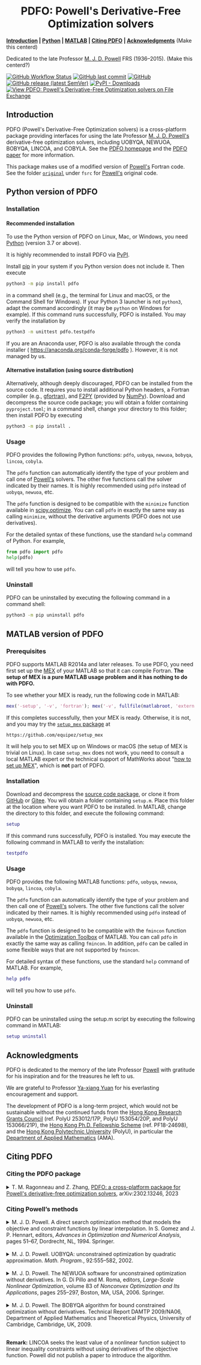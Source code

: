<h1 align="center">
PDFO: Powell's Derivative-Free Optimization solvers
</h1>

 **[Introduction](??) | [Python](??) | [MATLAB](??) | [Citing PDFO](??) | [Acknowledgments](??)** (Make this centerd)

Dedicated to the late Professor [M. J. D. Powell](https://www.zhangzk.net/powell.html) 
FRS (1936&ndash;2015). (Make this centerd?)

[![GitHub Workflow Status](https://img.shields.io/github/actions/workflow/status/pdfo/pdfo/build.yml?logo=github&style=for-the-badge)](https://github.com/pdfo/pdfo/actions/workflows/build.yml)
[![GitHub last commit](https://img.shields.io/github/last-commit/pdfo/pdfo?logo=github&style=for-the-badge)](https://github.com/pdfo/pdfo/)
[![GitHub](https://img.shields.io/github/license/pdfo/pdfo?logo=github&style=for-the-badge)](https://opensource.org/licenses/BSD-3-Clause/)
[![GitHub release (latest SemVer)](https://img.shields.io/github/v/release/pdfo/pdfo?logo=github&style=for-the-badge)](https://github.com/pdfo/pdfo/releases/)
[![PyPI - Downloads](https://img.shields.io/pypi/dm/pdfo?logo=pypi&style=for-the-badge)](https://pypi.org/project/pdfo/)
[![View PDFO: Powell's Derivative-Free Optimization solvers on File Exchange](https://img.shields.io/badge/MATLAB-File_Exchange-orange?style=for-the-badge)](https://www.mathworks.com/matlabcentral/fileexchange/75195-pdfo-powell-s-derivative-free-optimization-solvers/)




## Introduction

PDFO (Powell's Derivative-Free Optimization solvers) is a cross-platform package
providing interfaces for using the late Professor [M. J. D. Powell's](https://www.zhangzk.net/powell.html)
derivative-free optimization solvers, including UOBYQA, NEWUOA, BOBYQA, LINCOA,
and COBYLA. See the [PDFO homepage](https://www.pdfo.net) and the [PDFO paper](??) for more information.

This package makes use of a modified version of [Powell's](https://www.zhangzk.net/powell.html)
Fortran code. See the folder [`original`](https://github.com/pdfo/pdfo/tree/main/fsrc/original)
under `fsrc` for [Powell's](https://www.zhangzk.net/powell.html) original code.

## Python version of PDFO

### Installation

#### Recommended installation

To use the Python version of PDFO on Linux, Mac, or Windows, you need
[Python](https://www.python.org/) (version 3.7 or above).

It is highly recommended to install PDFO via [PyPI](https://pypi.org).

Install [pip](https://pip.pypa.io/en/stable/installing/) in your system if
you Python version does not include it. Then execute

```bash
python3 -m pip install pdfo
```

in a command shell (e.g., the terminal for Linux and macOS, or the Command
Shell for Windows). If your Python 3 launcher is not `python3`, adapt the
command accordingly (it may be `python` on Windows for example). If this
command runs successfully, PDFO is installed. You may verify the
installation by

```bash
python3 -m unittest pdfo.testpdfo
```

If you are an Anaconda user, PDFO is also available through the conda installer
( https://anaconda.org/conda-forge/pdfo ). However, it is not managed by us.

#### Alternative installation (using source distribution)

Alternatively, although deeply discouraged, PDFO can be installed from the
source code. It requires you to install additional Python headers, a Fortran
compiler (e.g., [gfortran](https://gcc.gnu.org/fortran/)), and
[F2PY](https://numpy.org/doc/stable/f2py/) (provided by
[NumPy](https://numpy.org/)). Download and decompress the source code package;
you will obtain a folder containing `pyproject.toml`; in a command shell,
change your directory to this folder; then install PDFO by executing

```bash
python3 -m pip install .
```

### Usage

PDFO provides the following Python functions:
`pdfo`, `uobyqa`, `newuoa`, `bobyqa`, `lincoa`, `cobyla`.

The `pdfo` function can automatically identify the type of your problem
and call one of [Powell's](https://www.zhangzk.net/powell.html) solvers. The
other five functions call the solver indicated by their names. It is highly
recommended using `pdfo` instead of `uobyqa`, `newuoa`, etc.

The `pdfo` function is designed to be compatible with the `minimize`
function available in [scipy.optimize](https://docs.scipy.org/doc/scipy/reference/optimize.html).
You can call `pdfo` in exactly the same way as calling `minimize`, without the
derivative arguments (PDFO does not use derivatives).

For the detailed syntax of these functions, use the standard `help` command
of Python. For example,

```python
from pdfo import pdfo
help(pdfo)
```

will tell you how to use `pdfo`.

### Uninstall

PDFO can be uninstalled by executing the following command in a command shell:

```bash
python3 -m pip uninstall pdfo
```

## MATLAB version of PDFO

### Prerequisites

PDFO supports MATLAB R2014a and later releases. To use PDFO, you need first
set up the [MEX](https://www.mathworks.com/help/matlab/ref/mex.html) of your
MATLAB so that it can compile Fortran.
**The setup of MEX is a pure MATLAB usage problem and it has nothing to do with PDFO.**

To see whether your MEX is ready, run the following code in MATLAB:

```matlab
mex('-setup', '-v', 'fortran'); mex('-v', fullfile(matlabroot, 'extern', 'examples', 'refbook', 'timestwo.F'));
```

If this completes successfully, then your MEX is ready. Otherwise, it is not, and
you may try the [`setup_mex` package](https://github.com/equipez/setup_mex) at
```
https://github.com/equipez/setup_mex
```
It will help you to set MEX up on Windows or macOS (the setup of MEX is trivial on Linux).
In case `setup_mex` does not work, you need to consult a local MATLAB expert or the technical support of
MathWorks about "[how to set up MEX](https://www.mathworks.com/help/matlab/ref/mex.html)", which is
**not** part of PDFO.

### Installation

Download and decompress the [source code package](https://www.pdfo.net/docs.html#download),
or clone it from [GitHub](https://github.com/pdfo/pdfo) or [Gitee](https://gitee.com/pdfo/pdfo).
You will obtain a folder containing `setup.m`. Place this folder at the location
where you  want PDFO to be installed. In MATLAB, change the directory to this
folder, and execute the following command:

```matlab
setup
```

If this command runs successfully, PDFO is installed. You may execute the
following command in MATLAB to verify the installation:

```matlab
testpdfo
```

### Usage

PDFO provides the following MATLAB functions:
`pdfo`, `uobyqa`, `newuoa`, `bobyqa`, `lincoa`, `cobyla`.

The `pdfo` function can automatically identify the type of your problem
and then call one of [Powell's](https://www.zhangzk.net/powell.html) solvers.
The other five functions call the solver indicated by their names. It is highly
recommended using `pdfo` instead of `uobyqa`, `newuoa`, etc.

The `pdfo` function is designed to be compatible with the `fmincon`
function available in the [Optimization Toolbox](https://www.mathworks.com/products/optimization.html)
of MATLAB. You can call `pdfo` in exactly the same way as calling `fmincon`. In
addition, `pdfo` can be  called in some flexible ways that are not supported by
`fmincon`.

For detailed syntax of these functions, use the standard `help` command
of MATLAB. For example,

```matlab
help pdfo
```

will tell you how to use `pdfo`.

### Uninstall

PDFO can be uninstalled using the setup.m script by executing the following
command in MATLAB:

```matlab
setup uninstall
```

## Acknowledgments

PDFO is dedicated to the memory of the late Professor [Powell](https://www.zhangzk.net/powell.html)
with gratitude for his inspiration and for the treasures he left to us.

We are grateful to Professor [Ya-xiang Yuan](http://lsec.cc.ac.cn/~yyx/) for his
everlasting encouragement and support.

The development of PDFO is a long-term project, which would not be sustainable without the continued
funds from the [Hong Kong Research Grants Council](https://www.ugc.edu.hk/eng/rgc)
(ref. PolyU 253012/17P, PolyU 153054/20P, and PolyU 153066/21P),
the [Hong Kong Ph.D. Fellowship Scheme](https://cerg1.ugc.edu.hk/hkpfs) (ref. PF18-24698),
and the [Hong Kong Polytechnic University](https://www.polyu.edu.hk) (PolyU),
in particular the [Department of Applied Mathematics](https://www.polyu.edu.hk/ama) (AMA).

## Citing PDFO

### Citing the PDFO package

<details>
    <summary>T. M. Ragonneau and Z. Zhang, <a href="https://arxiv.org/pdf/2302.13246.pdf">PDFO: a cross-platform package for Powell's derivative-free optimization solvers</a>, arXiv:2302.13246, 2023</summary>
    <pre>@misc{Ragonneau_Zhang_2023,
    title        = {{PDFO}: a cross-platform package for {Powell}'s derivative-free optimization solvers},
    author       = {Ragonneau, T. M. and Zhang, Z.},
    howpublished = {arXiv:2302.13246},
    year         = 2023
}</pre>
</details>

### Citing Powell’s methods

<details>
    <summary>M. J. D. Powell. A direct search optimization method that models the objective and constraint functions by linear interpolation. In S. Gomez and J. P. Hennart, editors, <i>Advances in Optimization and Numerical Analysis</i>, pages 51–67, Dordrecht, NL, 1994. Springer.</summary>
    <pre>@inproceedings{Powell_1994,
    title        = {A direct search optimization method that models the objective and constraint functions by linear interpolation},
    author       = {Powell, M. J. D.},
    booktitle    = {Advances in Optimization and Numerical Analysis},
    editor       = {Gomez, S. and Hennart, J. P.},
    publisher    = {Springer},
    address      = {Dordrecht, NL},
    pages        = {51--67},
    year         = 1994,
}</pre>
</details>

<br/>

<details>
    <summary>M. J. D. Powell. UOBYQA: unconstrained optimization by quadratic approximation. <i>Math. Program.</i>, 92:555–582, 2002.</summary>
    <pre>@article{Powell_2002,
    title        = {{UOBYQA}: unconstrained optimization by quadratic approximation},
    author       = {Powell, M. J. D.},
    journal      = {Math. Program.},
    volume       = 92,
    pages        = {555--582},
    year         = 2002,
}</pre>
</details>

<br/>

<details>
    <summary>M. J. D. Powell. The NEWUOA software for unconstrained optimization without derivatives. In G. Di Pillo and M. Roma, editors, <i>Large-Scale Nonlinear Optimization</i>, volume 83 of <i>Nonconvex Optimization and Its Applications</i>, pages 255–297, Boston, MA, USA, 2006. Springer.</summary>
    <pre>@inproceedings{Powell_2006,
    title        = {The {NEWUOA} software for unconstrained optimization without derivatives},
    author       = {Powell, M. J. D.},
    booktitle    = {Large-Scale Nonlinear Optimization},
    editor       = {{Di Pillo}, G. and Roma, M.},
    publisher    = {Springer},
    address      = {Boston, MA, USA},
    series       = {Nonconvex Optimization and Its Applications},
    volume       = 83,
    pages        = {255--297},
    year         = 2006,
}</pre>
</details>

<br/>

<details>
    <summary>M. J. D. Powell. The BOBYQA algorithm for bound constrained optimization without derivatives. Technical Report DAMTP 2009/NA06, Department of Applied Mathematics and Theoretical Physics, University of Cambridge, Cambridge, UK, 2009.</summary>
    <pre>@techreport{Powell_2009,
    title        = {The {BOBYQA} algorithm for bound constrained optimization without derivatives},
    author       = {Powell, M. J. D.},
    institution  = {Department of Applied Mathematics and Theoretical Physics, University of Cambridge},
    address      = {Cambridge, UK},
    number       = {DAMTP 2009/NA06},
    year         = 2009,
}</pre>
</details>

<br/>

**Remark:** LINCOA seeks the least value of a nonlinear function subject to
linear inequality constraints without using derivatives of the objective
function. Powell did not publish a paper to introduce the algorithm.
